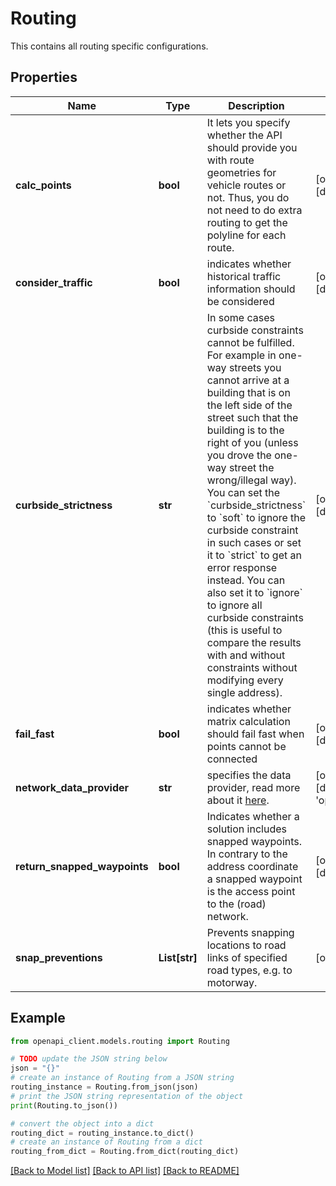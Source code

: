 # Routing

This contains all routing specific configurations.

## Properties

Name | Type | Description | Notes
------------ | ------------- | ------------- | -------------
**calc_points** | **bool** | It lets you specify whether the API should provide you with route geometries for vehicle routes or not. Thus, you do not need to do extra routing to get the polyline for each route. | [optional] [default to False]
**consider_traffic** | **bool** | indicates whether historical traffic information should be considered | [optional] [default to False]
**curbside_strictness** | **str** | In some cases curbside constraints cannot be fulfilled. For example in one-way streets you cannot arrive at a building that is on the left side of the street such that the building is to the right of you (unless you drove the one-way street the wrong/illegal way). You can set the &#x60;curbside_strictness&#x60; to &#x60;soft&#x60; to ignore the curbside constraint in such cases or set it to &#x60;strict&#x60; to get an error response instead. You can also set it to &#x60;ignore&#x60; to ignore all curbside constraints (this is useful to compare the results with and without constraints without modifying every single address). | [optional] [default to 'soft']
**fail_fast** | **bool** | indicates whether matrix calculation should fail fast when points cannot be connected | [optional] [default to True]
**network_data_provider** | **str** | specifies the data provider, read more about it [here](#section/Map-Data-and-Routing-Profiles). | [optional] [default to 'openstreetmap']
**return_snapped_waypoints** | **bool** | Indicates whether a solution includes snapped waypoints. In contrary to the address coordinate a snapped waypoint is the access point to the (road) network. | [optional] [default to False]
**snap_preventions** | **List[str]** | Prevents snapping locations to road links of specified road types, e.g. to motorway. | [optional] 

## Example

```python
from openapi_client.models.routing import Routing

# TODO update the JSON string below
json = "{}"
# create an instance of Routing from a JSON string
routing_instance = Routing.from_json(json)
# print the JSON string representation of the object
print(Routing.to_json())

# convert the object into a dict
routing_dict = routing_instance.to_dict()
# create an instance of Routing from a dict
routing_from_dict = Routing.from_dict(routing_dict)
```
[[Back to Model list]](../README.md#documentation-for-models) [[Back to API list]](../README.md#documentation-for-api-endpoints) [[Back to README]](../README.md)


